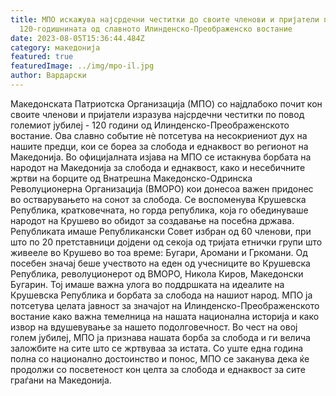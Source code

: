 ```yaml
---
title: МПО искажува најсрдечни честитки до своите членови и пријатели по повод
  120-годишнината од славното Илинденско-Преображенско востание
date: 2023-08-05T15:36:44.484Z
category: македонија
featured: true
featuredImage: ../img/mpo-il.jpg
author: Вардарски
---
```

<!--StartFragment-->

Македонската Патриотска Организација (МПО) со најдлабоко почит кон своите членови и пријатели изразува најсрдечни честитки по повод големиот јубилеј - 120 години од Илинденско-Преображенското востание. Ова славно событие нѐ потсетува на несокриениот дух на нашите предци, кои се бореа за слобода и еднаквост во регионот на Македонија. Во официјалната изјава на МПО се истакнува борбата на народот на Македонија за слобода и еднаквост, како и несебичните жртви на борците од Внатрешна Македонско-Одринска Револуционерна Организација (ВМОРО) кои донесоа важен придонес во остварувањето на сонот за слобода. Се воспоменува Крушевска Република, кратковечната, но горда република, која го обединуваше народот на Крушево во обидот за создавање на посебна држава. Републиката имаше Републикански Совет избран од 60 членови, при што по 20 претставници дојдени од секоја од тријата етнички групи што живееле во Крушево во тоа време: Бугари, Аромани и Гркомани. Од посебен значај беше учеството на еден од учесниците во Крушевска Република, револуционерот од ВМОРО, Никола Киров, Македонски Бугарин. Тој имаше важна улога во поддршката на идеалите на Крушевска Република и борбата за слобода на нашиот народ. МПО ја потсетува целата јавност за значајот на Илинденско-Преображенското востание како важна темелница на нашата национална историја и како извор на вдушевување за нашето подолговечност. Во чест на овој голем јубилеј, МПО ја признава нашата борба за слобода и ги велича заложбите на сите што се жртвуваа за истата. Со уште една година полна со национално достоинство и понос, МПО се заканува дека ќе продолжи со посветеност кон целта за слобода и еднаквост за сите граѓани на Македонија.

<!--EndFragment-->